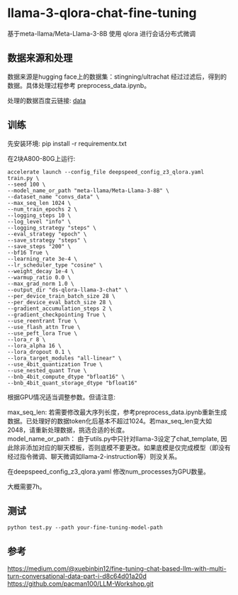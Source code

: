 # llama-3-qlora-chat-fine-tuning

基于meta-llama/Meta-Llama-3-8B 使用 qlora 进行会话分布式微调

## 数据来源和处理

数据来源是hugging face上的数据集：stingning/ultrachat
经过过滤后，得到的数据。具体处理过程参考 preprocess_data.ipynb。

处理的数据百度云链接:    [data](https://pan.baidu.com/s/15fESwenH6N9ICUTtKlMoFQ?pwd=744w)   

## 训练

先安装环境:
pip install -r requirementx.txt

在2块A800-80G上运行:

```
accelerate launch --config_file deepspeed_config_z3_qlora.yaml  train.py \
--seed 100 \
--model_name_or_path "meta-llama/Meta-Llama-3-8B" \
--dataset_name "convs_data" \
--max_seq_len 1024 \
--num_train_epochs 2 \
--logging_steps 10 \
--log_level "info" \
--logging_strategy "steps" \
--eval_strategy "epoch" \
--save_strategy "steps" \
--save_steps "200" \
--bf16 True \
--learning_rate 3e-4 \
--lr_scheduler_type "cosine" \
--weight_decay 1e-4 \
--warmup_ratio 0.0 \
--max_grad_norm 1.0 \
--output_dir "ds-qlora-llama-3-chat" \
--per_device_train_batch_size 28 \
--per_device_eval_batch_size 28 \
--gradient_accumulation_steps 2 \
--gradient_checkpointing True \
--use_reentrant True \
--use_flash_attn True \
--use_peft_lora True \
--lora_r 8 \
--lora_alpha 16 \
--lora_dropout 0.1 \
--lora_target_modules "all-linear" \
--use_4bit_quantization True \
--use_nested_quant True \
--bnb_4bit_compute_dtype "bfloat16" \
--bnb_4bit_quant_storage_dtype "bfloat16"
```

根据GPU情况适当调整参数。但请注意:   

max_seq_len: 若需要修改最大序列长度，参考preprocess_data.ipynb重新生成数据。已处理好的数据token化后基本不超过1024。若max_seq_len变大如2048，请重新处理数据，挑选合适的长度。   
model_name_or_path： 由于utils.py中只针对llama-3设定了chat_template, 因此除非添加对应的聊天模板，否则底模不要更改。如果底模是仅完成模型（即没有经过指令微调、聊天微调如llama-2-instruction等）则没关系。

在deepspeed_config_z3_qlora.yaml 修改num_processes为GPU数量。   

大概需要7h。 

## 测试

```
python test.py --path your-fine-tuning-model-path
```

## 参考

https://medium.com/@xuebinbin12/fine-tuning-chat-based-llm-with-multi-turn-conversational-data-part-i-d8c64d01a20d 
https://github.com/pacman100/LLM-Workshop.git
